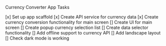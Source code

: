 Currency Converter App Tasks

[x] Set up app scaffold
[x] Create API service for currency data
[x] Create currency conversion functionality for main screen
[] Create UI for main screen
[] Create popup currency selection list
[] Create data selector functionality
[] Add offline support to currency API
[] Add landscape layout
[] Check dark mode is working

